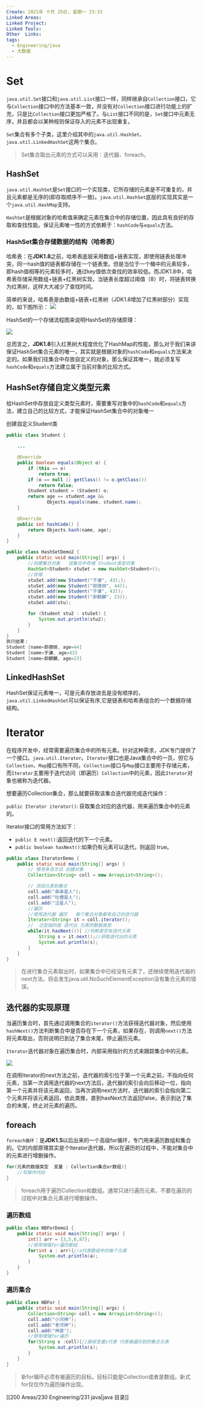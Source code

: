 ```yaml
---
Create: 2021年 十月 25日, 星期一 23:33
Linked Areas: 
Linked Project:
Linked Tools: 
Other  Links: 
tags: 
  - Engineering/java
  - 大数据
---
```


# Set

`java.util.Set`接口和`java.util.List`接口一样，同样继承自`Collection`接口，它与`Collection`接口中的方法基本一致，并没有对`Collection`接口进行功能上的扩充，只是比`Collection`接口更加严格了。与`List`接口不同的是，`Set`接口中元素无序，并且都会以某种规则保证存入的元素不出现重复。

`Set`集合有多个子类，这里介绍其中的`java.util.HashSet`、`java.util.LinkedHashSet`这两个集合。

> Set集合取出元素的方式可以采用：迭代器、foreach。

## HashSet

`java.util.HashSet`是`Set`接口的一个实现类，它所存储的元素是不可重复的，并且元素都是无序的(即存取顺序不一致)。`java.util.HashSet`底层的实现其实是一个`java.util.HashMap`支持。

`HashSet`是根据对象的哈希值来确定元素在集合中的存储位置，因此具有良好的存取和查找性能。保证元素唯一性的方式依赖于：`hashCode`与`equals`方法。

### HashSet集合存储数据的结构（哈希表）

哈希表：在**JDK1.8**之前，哈希表底层采用数组+链表实现，即使用链表处理冲突，同一hash值的链表都存储在一个链表里。但是当位于一个桶中的元素较多，即hash值相等的元素较多时，通过key值依次查找的效率较低。而JDK1.8中，哈希表存储采用数组+链表+红黑树实现，当链表长度超过阈值（8）时，将链表转换为红黑树，这样大大减少了查找时间。

简单的来说，哈希表是由数组+链表+红黑树（JDK1.8增加了红黑树部分）实现的，如下图所示：
![](https://images-1257755739.cos.ap-guangzhou.myqcloud.com/hexo/posts/java-collections/%E5%93%88%E5%B8%8C%E8%A1%A8.png)

HashSet的一个存储流程图来说明HashSet的存储原理：

![](https://images-1257755739.cos.ap-guangzhou.myqcloud.com/hexo/posts/java-collections/%E5%93%88%E5%B8%8C%E6%B5%81%E7%A8%8B%E5%9B%BE.png)

总而言之，**JDK1.8**引入红黑树大程度优化了HashMap的性能，那么对于我们来讲保证HashSet集合元素的唯一，其实就是根据对象的`hashCode`和`equals`方法来决定的。如果我们往集合中存放自定义的对象，那么保证其唯一，就必须复写`hashCode`和`equals`方法建立属于当前对象的比较方式。

## HashSet存储自定义类型元素

给HashSet中存放自定义类型元素时，需要重写对象中的`hashCode`和`equals`方法，建立自己的比较方式，才能保证HashSet集合中的对象唯一

创建自定义Student类

~~~java
public class Student {
 	
    ...

    @Override
    public boolean equals(Object o) {
        if (this == o)
            return true;
        if (o == null || getClass() != o.getClass())
            return false;
        Student student = (Student) o;
        return age == student.age &&
               Objects.equals(name, student.name);
    }

    @Override
    public int hashCode() {
        return Objects.hash(name, age);
    }
}
~~~

~~~java
public class HashSetDemo2 {
    public static void main(String[] args) {
        //创建集合对象   该集合中存储 Student类型对象
        HashSet<Student> stuSet = new HashSet<Student>();
        //存储 
        stuSet.add(new Student("于谦", 43););
        stuSet.add(new Student("郭德纲", 44));
        stuSet.add(new Student("于谦", 43));
        stuSet.add(new Student("郭麒麟", 23));
        stuSet.add(stu);

        for (Student stu2 : stuSet) {
            System.out.println(stu2);
        }
    }
}
执行结果：
Student [name=郭德纲, age=44]
Student [name=于谦, age=43]
Student [name=郭麒麟, age=23]
~~~

## LinkedHashSet

HashSet保证元素唯一，可是元素存放进去是没有顺序的，`java.util.LinkedHashSet`可以保证有序,它是链表和哈希表组合的一个数据存储结构。



# Iterator

在程序开发中，经常需要遍历集合中的所有元素。针对这种需求，JDK专门提供了一个接口。`java.util.Iterator`。`Iterator`接口也是Java集合中的一员，但它与`Collection`、`Map`接口有所不同，`Collection`接口与`Map`接口主要用于存储元素，而`Iterator`主要用于迭代访问（即遍历）`Collection`中的元素，因此`Iterator`对象也被称为迭代器。

想要遍历Collection集合，那么就要获取该集合迭代器完成迭代操作：

`public Iterator iterator()`: 获取集合对应的迭代器，用来遍历集合中的元素的。

Iterator接口的常用方法如下：

* `public E next()`:返回迭代的下一个元素。
* `public boolean hasNext()`:如果仍有元素可以迭代，则返回 true。

~~~java
public class IteratorDemo {
  	public static void main(String[] args) {
        // 使用多态方式 创建对象
        Collection<String> coll = new ArrayList<String>();

        // 添加元素到集合
        coll.add("串串星人");
        coll.add("吐槽星人");
        coll.add("汪星人");
        //遍历
        //使用迭代器 遍历   每个集合对象都有自己的迭代器
        Iterator<String> it = coll.iterator();
        //  泛型指的是 迭代出 元素的数据类型
        while(it.hasNext()){ //判断是否有迭代元素
            String s = it.next();//获取迭代出的元素
            System.out.println(s);
        }
  	}
}
~~~

> 在进行集合元素取出时，如果集合中已经没有元素了，还继续使用迭代器的next方法，将会发生java.util.NoSuchElementException没有集合元素的错误。

## 迭代器的实现原理

当遍历集合时，首先通过调用集合的`iterator()`方法获得迭代器对象，然后使用`hashNext()`方法判断集合中是否存在下一个元素，如果存在，则调用`next()`方法将元素取出，否则说明已到达了集合末尾，停止遍历元素。

`Iterator`迭代器对象在遍历集合时，内部采用指针的方式来跟踪集合中的元素。

![](https://images-1257755739.cos.ap-guangzhou.myqcloud.com/hexo/posts/java-collections/02_%E8%BF%AD%E4%BB%A3%E5%99%A8%E7%9A%84%E5%AE%9E%E7%8E%B0%E5%8E%9F%E7%90%86-1-.bmp)

在调用Iterator的next方法之前，迭代器的索引位于第一个元素之前，不指向任何元素，当第一次调用迭代器的next方法后，迭代器的索引会向后移动一位，指向第一个元素并将该元素返回，当再次调用next方法时，迭代器的索引会指向第二个元素并将该元素返回，依此类推，直到hasNext方法返回false，表示到达了集合的末尾，终止对元素的遍历。

## foreach

`foreach循环`：是**JDK1.5**以后出来的一个高级for循环，专门用来遍历数组和集合的。它的内部原理其实是个Iterator迭代器，所以在遍历的过程中，不能对集合中的元素进行增删操作。

~~~java
for(元素的数据类型  变量 : Collection集合or数组){ 
  	//写操作代码
}
~~~

> foreach用于遍历Collection和数组。通常只进行遍历元素，不要在遍历的过程中对集合元素进行增删操作。

### 遍历数组

~~~java
public class NBForDemo1 {
    public static void main(String[] args) {
		int[] arr = {3,5,6,87};
       	//使用增强for遍历数组
		for(int a : arr){//a代表数组中的每个元素
			System.out.println(a);
		}
	}
}
~~~

### 遍历集合

~~~java
public class NBFor {
    public static void main(String[] args) {        
    	Collection<String> coll = new ArrayList<String>();
    	coll.add("小河神");
    	coll.add("老河神");
    	coll.add("神婆");
    	//使用增强for遍历
    	for(String s :coll){//接收变量s代表 代表被遍历到的集合元素
    		System.out.println(s);
    	}
	}
}
~~~

> 新for循环必须有被遍历的目标。目标只能是Collection或者是数组。新式for仅仅作为遍历操作出现。


[[200 Areas/230 Engineering/231 java|java 目录]]